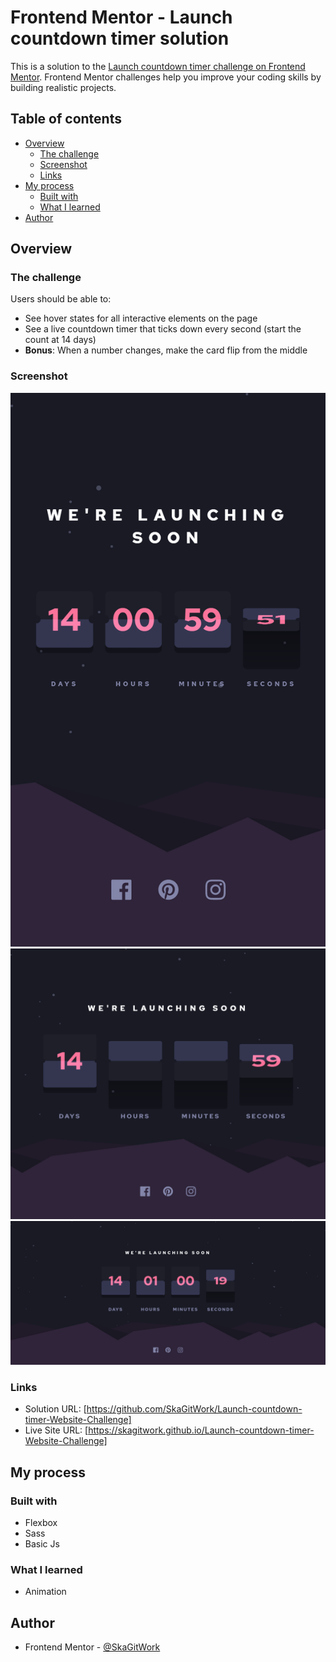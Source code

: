 # Frontend Mentor - Launch countdown timer solution

This is a solution to the [Launch countdown timer challenge on Frontend Mentor](https://www.frontendmentor.io/challenges/launch-countdown-timer-N0XkGfyz-). Frontend Mentor challenges help you improve your coding skills by building realistic projects. 

## Table of contents

- [Overview](#overview)
  - [The challenge](#the-challenge)
  - [Screenshot](#screenshot)
  - [Links](#links)
- [My process](#my-process)
  - [Built with](#built-with)
  - [What I learned](#what-i-learned)
- [Author](#author)


## Overview

### The challenge

Users should be able to:

- See hover states for all interactive elements on the page
- See a live countdown timer that ticks down every second (start the count at 14 days)
- **Bonus**: When a number changes, make the card flip from the middle

### Screenshot

![](mobile.png)
![](tablet.png)
![](desktop.png)

### Links

- Solution URL: [https://github.com/SkaGitWork/Launch-countdown-timer-Website-Challenge]
- Live Site URL: [https://skagitwork.github.io/Launch-countdown-timer-Website-Challenge]

## My process

### Built with

- Flexbox
- Sass
- Basic Js

### What I learned

- Animation

## Author

- Frontend Mentor - [@SkaGitWork](https://www.frontendmentor.io/profile/SkaGitWork)

